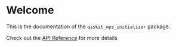 # Welcome

This is the documentation of the `qiskit_mps_initializer` package.

Check out the [API Reference](./api/index.md) for more details
